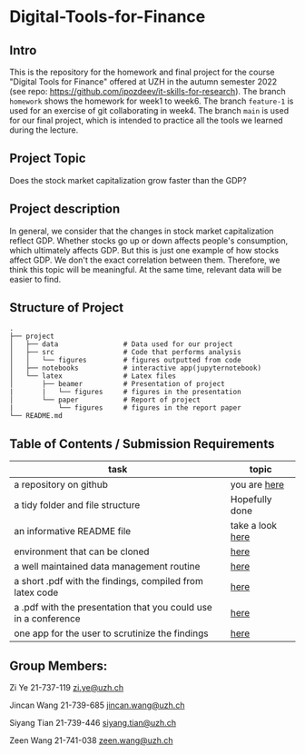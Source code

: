 # Digital-Tools-for-Finance
## Intro
This is the repository for the homework and final project for the course "Digital Tools for Finance" offered at UZH in the autumn semester 2022 (see repo: https://github.com/ipozdeev/it-skills-for-research). 
The branch `homework` shows the homework for week1 to week6.
The branch `feature-1` is used for an exercise of git collaborating in week4.
The branch `main` is used for our final project, which is intended to practice all the tools we learned during the lecture. 


## Project Topic
Does the stock market capitalization grow faster than the GDP?

## Project description
In general, we consider that the changes in stock market capitalization reflect GDP. Whether stocks go up or down affects people's consumption, which ultimately affects GDP. But this is just one example of how stocks affect GDP. We don't the exact correlation between them. Therefore, we think this topic will be meaningful. At the same time, relevant data will be easier to find.

## Structure of Project
    .
    ├── project
    │   ├── data                # Data used for our project
    │   ├── src                 # Code that performs analysis
    │   │   └── figures         # figures outputted from code
    │   ├── notebooks           # interactive app(jupyternotebook)
    │   └── latex               # Latex files
    │       ├── beamer          # Presentation of project
    |       |   └── figures     # figures in the presentation
    │       └── paper           # Report of project
    |           └── figures     # figures in the report paper
    └── README.md

## Table of Contents / Submission Requirements
| task    | topic
| ----    | ----
| a repository on github  | you are [here](https://github.com/Zion-W9/Digital-Tools-for-Finance) 
| a tidy folder and file structure  | Hopefully done
| an informative README file  | take a look [here](https://github.com/Zion-W9/Digital-Tools-for-Finance/blob/main/README.md) 
| environment that can be cloned  | [here]()
| a well maintained data management routine  | [here]()
| a short .pdf with the findings, compiled from latex code  | [here](https://github.com/Zion-W9/Digital-Tools-for-Finance/tree/master/latex/paper)
| a .pdf with the presentation that you could use in a conference | [here](https://github.com/Zion-W9/Digital-Tools-for-Finance/tree/master/latex/beamer)
| one app for the user to scrutinize the findings | [here](https://github.com/Zion-W9/Digital-Tools-for-Finance/tree/master/notebooks)

## Group Members:

Zi Ye
21-737-119
zi.ye@uzh.ch

Jincan Wang
21-739-685
jincan.wang@uzh.ch

Siyang Tian
21-739-446
siyang.tian@uzh.ch

Zeen Wang
21-741-038
zeen.wang@uzh.ch
